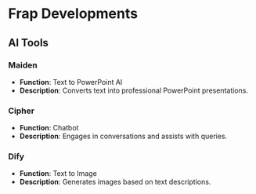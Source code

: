 # Frap Developments

## AI Tools

### Maiden
- **Function**: Text to PowerPoint AI
- **Description**: Converts text into professional PowerPoint presentations.

### Cipher
- **Function**: Chatbot
- **Description**: Engages in conversations and assists with queries.

### Dify
- **Function**: Text to Image
- **Description**: Generates images based on text descriptions.
